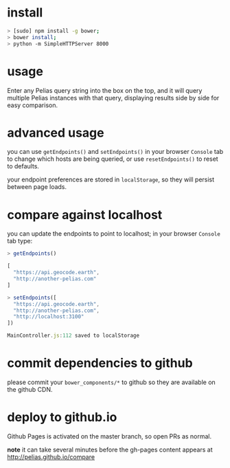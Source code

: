 # install

```bash
> [sudo] npm install -g bower;
> bower install;
> python -m SimpleHTTPServer 8000
```

# usage

Enter any Pelias query string into the box on the top, and it will query
multiple Pelias instances with that query, displaying results side by side for easy comparison.

# advanced usage

you can use ```getEndpoints()``` and ```setEndpoints()``` in your browser `Console` tab to change which hosts are being queried, or use ```resetEndpoints()``` to reset to defaults.

your endpoint preferences are stored in `localStorage`, so they will persist between page loads.

# compare against localhost

you can update the endpoints to point to localhost; in your browser `Console` tab type:

```javascript
> getEndpoints()

[
  "https://api.geocode.earth",
  "http://another-pelias.com"
]
```
```javascript
> setEndpoints([
  "https://api.geocode.earth",
  "http://another-pelias.com",
  "http://localhost:3100"
])

MainController.js:112 saved to localStorage
```

# commit dependencies to github

please commit your `bower_components/*` to github so they are available on the github CDN.

# deploy to github.io

Github Pages is activated on the master branch, so open PRs as normal.

**note** it can take several minutes before the gh-pages content appears at http://pelias.github.io/compare
